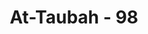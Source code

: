---
title: "At-Taubah - 98"
no: 98
arabic_no: ٩٨
ayah: وَمِنَ الْاَعْرَابِ مَنْ يَّتَّخِذُ مَا يُنْفِقُ مَغْرَمًا وَّيَتَرَبَّصُ بِكُمُ الدَّوَاۤىِٕرَ ۗعَلَيْهِمْ دَاۤىِٕرَةُ السَّوْءِ ۗوَاللّٰهُ سَمِيْعٌ عَلِيْمٌ  
translation: "Dan di antara orang-orang Arab Badui itu ada yang memandang apa yang diinfakkannya (di jalan Allah) sebagai suatu kerugian; dia menanti-nanti marabahaya menimpamu, merekalah yang akan ditimpa marabahaya. Allah Maha Mendengar, Maha Mengetahui."
tafsir: "Dalam ayat ini diterangkan contoh lain dari sifat orang Badui yang munafik, yaitu mereka yang menyumbangkan sebagian dari harta benda mereka untuk berjihad di jalan Allah, akan tetapi dengan jalan riya. Mereka menganggap harta benda yang mereka berikan, baik karena ketaatan mereka maupun karena terpaksa demi menjaga keselamatan diri dan kaum mereka dari hal-hal yang tidak mereka inginkan. Mereka memandang bahwa infak tersebut sama sekali tidak mendatangkan kemanfaatan apapun bagi mereka di akhirat kelak, karena mereka tidak beriman pada adanya hari kebangkitan, di mana setiap orang akan menerima balasan atas segala perbuatan yang telah dilakukannya di dunia ini. Menurut keterangan Ibnu Zaid, orang-orang yang dimaksudkan dalam ayat ini adalah Bani Â'sad dan Bani Gathafan.\n\nSelain sifat-sifat jelek di atas, orang-orang munafik tersebut selalu mengharapkan dan menanti-nanti datangnya malapetaka yang menimpa kaum Muslimin sehingga kekuatan mereka menjadi lemah. Bila hal itu terjadi, maka orang-orang munafik itu tidak perlu lagi menyumbangkan harta benda mereka untuk kepentingan jihad. Dalam kenyataannya, mereka selalu menunggu-nunggu agar kaum musyrik dan Yahudi dapat mengalahkan kaum Muslimin. Akan tetapi, setelah tipu daya mereka tidak membawa hasil, maka mereka menunggu wafatnya Rasulullah saw, karena mereka menganggap bahwa dengan wafatnya Rasulullah agama Islampun akan sirna dan lenyap dari muka bumi.\n\nKarena sikap dan pandangan mereka yang semacam itu, maka dalam ayat ini Allah menegaskan bahwa merekalah yang akan ditimpa malapeka itu, sedang kaum Muslimin tidak akan mengalami malapetaka bahkan mereka akan memperoleh pertolongan dari Allah. Di samping itu, musuh-musuh Islam akan menemui kegagalan serta ditimpa azab di dunia ini sebelum mendapat azab yang lebih hebat di akhirat kelak.\n\nPada akhir ayat ini kembali ditegaskan bahwa Allah Maha Mendengar segala ucapan hamba-Nya, yang mengekpresikan perasaan hatinya dan mengetahui rahasia yang terkandung dalam hati mereka, apakah itu berbentuk keimanan atau kekafiran, keikhlasan atau kemunafikan. Allah akan memberikan balasan kepada mereka akibat ucapan dan perbuatan mereka itu."
---